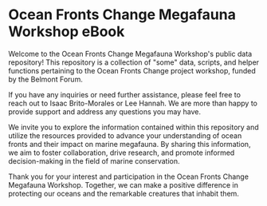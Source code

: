 # Ocean Fronts Change Megafauna Workshop eBook

Welcome to the Ocean Fronts Change Megafauna Workshop's public data repository! This repository is a collection of "some" data, scripts, and helper functions pertaining to the Ocean Fronts Change project workshop, funded by the Belmont Forum.

If you have any inquiries or need further assistance, please feel free to reach out to Isaac Brito-Morales or Lee Hannah. We are more than happy to provide support and address any questions you may have.

We invite you to explore the information contained within this repository and utilize the resources provided to advance your understanding of ocean fronts and their impact on marine megafauna. By sharing this information, we aim to foster collaboration, drive research, and promote informed decision-making in the field of marine conservation.

Thank you for your interest and participation in the Ocean Fronts Change Megafauna Workshop. Together, we can make a positive difference in protecting our oceans and the remarkable creatures that inhabit them.
